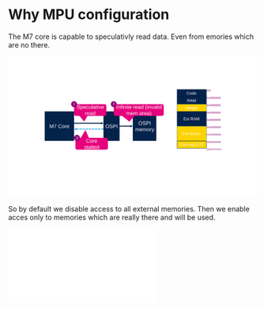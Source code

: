 # Why MPU configuration

The M7 core is capable to speculativly read data. Even from emories which are no there.

![img](./img/Slide23.svg)

So by default we disable access to all external memories. 
Then we enable acces only to memories which are really there and will be used. 

![img](./img/mpu.json)